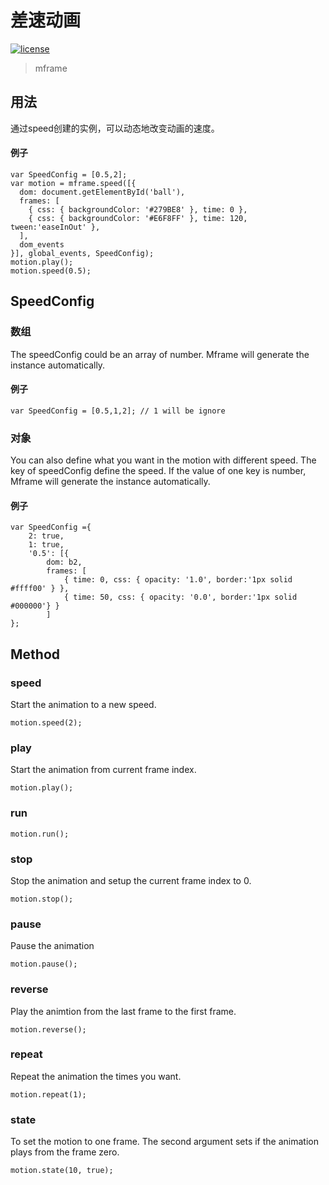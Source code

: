 <!-- 
---
title: 差速动画
date: 2020/6/3 10:00:00
---
-->
# 差速动画

[![license](https://img.shields.io/github/license/momentum-design/momentum-ui.svg?color=blueviolet)](https://github.com/momentum-design/momentum-ui/blob/master/charts/LICENSE)

> mframe

## 用法

通过speed创建的实例，可以动态地改变动画的速度。

#### 例子

```
var SpeedConfig = [0.5,2];
var motion = mframe.speed([{
  dom: document.getElementById('ball'),
  frames: [
    { css: { backgroundColor: '#279BE8' }, time: 0 },
    { css: { backgroundColor: '#E6F8FF' }, time: 120, tween:'easeInOut' },
  ],
  dom_events
}], global_events, SpeedConfig);
motion.play();
motion.speed(0.5);
```

## SpeedConfig

### 数组

The speedConfig could be an array of number. Mframe will generate the instance automatically.

#### 例子

```
var SpeedConfig = [0.5,1,2]; // 1 will be ignore
```

### 对象

You can also define what you want in the motion with different speed. The key of speedConfig define the speed. If the value of one key is number, Mframe will generate the instance automatically.

#### 例子

```
var SpeedConfig ={
	2: true,
	1: true,
	'0.5': [{
		dom: b2,
		frames: [
			{ time: 0, css: { opacity: '1.0', border:'1px solid #ffff00' } },
			{ time: 50, css: { opacity: '0.0', border:'1px solid #000000'} }
		]
};

```

## Method

### speed

Start the animation to a new speed.

```
motion.speed(2);
```

### play

Start the animation from current frame index.

```
motion.play();

```
### run

```
motion.run();
```

### stop

Stop the animation and setup the current frame index to 0.

```
motion.stop();
```

### pause

Pause the animation

```
motion.pause();
```

### reverse

Play the animtion from the last frame to the first frame.

```
motion.reverse();
```

### repeat

Repeat the animation the times you want.

```
motion.repeat(1);
```

### state

To set the motion to one frame. The second argument sets if the animation plays from the frame zero.

```
motion.state(10, true);
```
